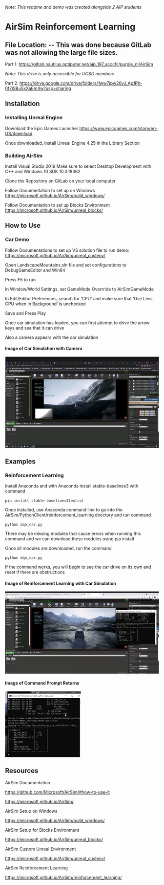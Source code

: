 *Note: This readme and demo was created alongside 2 AIP students*

# AirSim Reinforcement Learning

## File Location: -- This was done because GitLab was not allowing the large file sizes.

Part 1: https://gitlab.nautilus.optiputer.net/aip_197_accchi/purple_nl/AirSim

*Note: This drive is only accessible for UCSD members*

Part 2: https://drive.google.com/drive/folders/1ww7ipw26vJ_Ap1Ph-0f7iSBuSxXaEm4w?usp=sharing

## Installation

### Installing Unreal Engine

Download the Epic Games Launcher
https://www.epicgames.com/store/en-US/download 

Once downloaded, install Unreal Engine 4.25 in the Library Section

### Building AirSim

Install Visual Studio 2019
Make sure to select Desktop Development with C++ and Windows 10 SDK 10.0.18362

Clone the Repository on GitLab on your local computer

Follow Documentation to set up on Windows
https://microsoft.github.io/AirSim/build_windows/ 

Follow Documentation to set up Blocks Environment
https://microsoft.github.io/AirSim/unreal_blocks/ 

## How to Use

### Car Demo

Follow Documentations to set up VS solution file to run demo: https://microsoft.github.io/AirSim/unreal_custenv/ 

Open LandscapeMountains.sln file and set configurations to DebugGameEditor and Win64

Press F5 to run

In Window/World Settings, set GameMode Overrride to AirSimGameMode

In Edit/Editor Preferences, search for ‘CPU’ and make sure that ‘Use Less CPU when in Background’ is unchecked

Save and Press Play

Once car simulation has loaded, you can first attempt to drive the arrow keys and see that it can drive

Also a camera appears with the car simulation

#### Image of Car Simulation with Camera

![alt text](/images/CarDemoCamera.png)


## Examples

### Reinforcement Learning

Install Anaconda and with Anaconda install stable-baselines3 with command
```
pip install stable-baselines3[extra]
```
Once installed, use Anaconda command line to go into the AirSim/PythonClient/reinforcement_learning directory and run command
```
python dqn_car.py
```

There may be missing modules that cause errors when running this command and we can download these modules using pip install

Once all modules are downloaded, run the command 
```
python dqn_car.py
```

If the command works, you will begin to see the car drive on its own and reset if there are obstructions

#### Image of Reinforcement Learning with Car Simulation

![alt text](/images/CarDemoRL.png)

#### Image of Command Prompt Returns

![alt text](/images/CarDemoRLCommand.png)



## Resources

AirSim Documentation

https://github.com/Microsoft/AirSim/#how-to-use-it 

https://microsoft.github.io/AirSim/ 

AirSim Setup on Windows

https://microsoft.github.io/AirSim/build_windows/ 

AirSim Setup for Blocks Environment

https://microsoft.github.io/AirSim/unreal_blocks/ 

AirSim Custom Unreal Environment

https://microsoft.github.io/AirSim/unreal_custenv/ 

AirSim Reinforcement Learning

https://microsoft.github.io/AirSim/reinforcement_learning/ 







